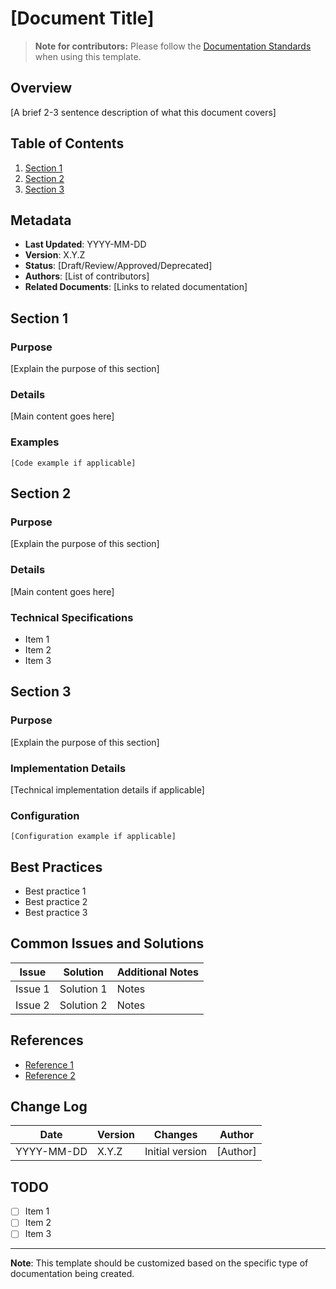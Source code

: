 # [Document Title]

> **Note for contributors:** Please follow the [Documentation Standards](../guides/documentation/standards.md) when using this template.

## Overview
[A brief 2-3 sentence description of what this document covers]

## Table of Contents
1. [Section 1](#section-1)
2. [Section 2](#section-2)
3. [Section 3](#section-3)

## Metadata
- **Last Updated**: YYYY-MM-DD
- **Version**: X.Y.Z
- **Status**: [Draft/Review/Approved/Deprecated]
- **Authors**: [List of contributors]
- **Related Documents**: [Links to related documentation]

## Section 1
### Purpose
[Explain the purpose of this section]

### Details
[Main content goes here]

### Examples
```[language]
[Code example if applicable]
```

## Section 2
### Purpose
[Explain the purpose of this section]

### Details
[Main content goes here]

### Technical Specifications
- Item 1
- Item 2
- Item 3

## Section 3
### Purpose
[Explain the purpose of this section]

### Implementation Details
[Technical implementation details if applicable]

### Configuration
```[language]
[Configuration example if applicable]
```

## Best Practices
- Best practice 1
- Best practice 2
- Best practice 3

## Common Issues and Solutions
| Issue | Solution | Additional Notes |
|-------|----------|-----------------|
| Issue 1 | Solution 1 | Notes |
| Issue 2 | Solution 2 | Notes |

## References
- [Reference 1](link)
- [Reference 2](link)

## Change Log
| Date | Version | Changes | Author |
|------|----------|---------|---------|
| YYYY-MM-DD | X.Y.Z | Initial version | [Author] |

## TODO
- [ ] Item 1
- [ ] Item 2
- [ ] Item 3

---
**Note**: This template should be customized based on the specific type of documentation being created. 
